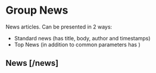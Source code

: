 <!-- include(data_structures.md) -->

# Group News
News articles. Can be presented in 2 ways:
+ Standard news (has title, body, author and timestamps)
+ Top News (in addition to common parameters has )

## News [/news]

<!-- include(list.md) -->
<!-- include(create.md) -->
<!-- include(show.md) -->
<!-- include(delete.md) -->
<!-- include(update.md) -->
